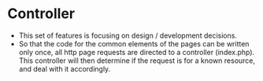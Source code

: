 # Controller
* This set of features is focusing on design / development decisions.
* So that the code for the common elements of the pages can be written only once, all http page requests are directed to a controller (index.php). This controller will then determine if the request is for a known resource, and deal with it accordingly.